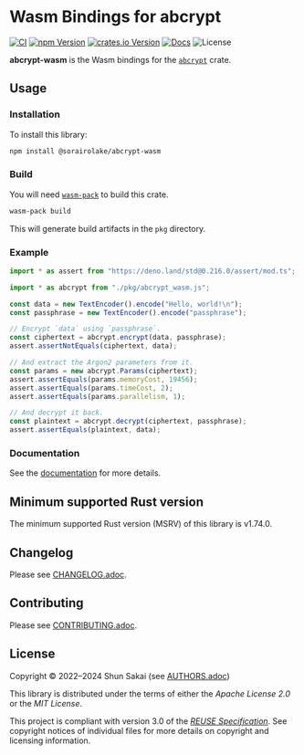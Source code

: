 <!--
SPDX-FileCopyrightText: 2022 Shun Sakai

SPDX-License-Identifier: Apache-2.0 OR MIT
-->

# Wasm Bindings for abcrypt

[![CI][ci-badge]][ci-url]
[![npm Version][npm-version-badge]][npm-version-url]
[![crates.io Version][crates-version-badge]][crates-version-url]
[![Docs][docs-badge]][docs-url]
![License][license-badge]

**abcrypt-wasm** is the Wasm bindings for the [`abcrypt`] crate.

## Usage

### Installation

To install this library:

```sh
npm install @sorairolake/abcrypt-wasm
```

### Build

You will need [`wasm-pack`] to build this crate.

```sh
wasm-pack build
```

This will generate build artifacts in the `pkg` directory.

### Example

```ts
import * as assert from "https://deno.land/std@0.216.0/assert/mod.ts";

import * as abcrypt from "./pkg/abcrypt_wasm.js";

const data = new TextEncoder().encode("Hello, world!\n");
const passphrase = new TextEncoder().encode("passphrase");

// Encrypt `data` using `passphrase`.
const ciphertext = abcrypt.encrypt(data, passphrase);
assert.assertNotEquals(ciphertext, data);

// And extract the Argon2 parameters from it.
const params = new abcrypt.Params(ciphertext);
assert.assertEquals(params.memoryCost, 19456);
assert.assertEquals(params.timeCost, 2);
assert.assertEquals(params.parallelism, 1);

// And decrypt it back.
const plaintext = abcrypt.decrypt(ciphertext, passphrase);
assert.assertEquals(plaintext, data);
```

### Documentation

See the [documentation][docs-url] for more details.

## Minimum supported Rust version

The minimum supported Rust version (MSRV) of this library is v1.74.0.

## Changelog

Please see [CHANGELOG.adoc].

## Contributing

Please see [CONTRIBUTING.adoc].

## License

Copyright &copy; 2022&ndash;2024 Shun Sakai (see [AUTHORS.adoc])

This library is distributed under the terms of either the _Apache License 2.0_
or the _MIT License_.

This project is compliant with version 3.0 of the [_REUSE Specification_]. See
copyright notices of individual files for more details on copyright and
licensing information.

[ci-badge]: https://img.shields.io/github/actions/workflow/status/sorairolake/abcrypt/CI.yaml?branch=develop&style=for-the-badge&logo=github&label=CI
[ci-url]: https://github.com/sorairolake/abcrypt/actions?query=branch%3Adevelop+workflow%3ACI++
[npm-version-badge]: https://img.shields.io/npm/v/%40sorairolake%2Fabcrypt-wasm?style=for-the-badge&logo=npm
[npm-version-url]: https://www.npmjs.com/package/@sorairolake/abcrypt-wasm
[crates-version-badge]: https://img.shields.io/crates/v/abcrypt-wasm?style=for-the-badge&logo=rust
[crates-version-url]: https://crates.io/crates/abcrypt-wasm
[docs-badge]: https://img.shields.io/docsrs/abcrypt-wasm?style=for-the-badge&logo=docsdotrs&label=Docs.rs
[docs-url]: https://docs.rs/abcrypt-wasm
[license-badge]: https://img.shields.io/crates/l/abcrypt-wasm?style=for-the-badge
[`abcrypt`]: https://crates.io/crates/abcrypt
[`wasm-pack`]: https://rustwasm.github.io/wasm-pack/
[CHANGELOG.adoc]: https://github.com/sorairolake/abcrypt/blob/develop/crates/wasm/CHANGELOG.adoc
[CONTRIBUTING.adoc]: https://github.com/sorairolake/abcrypt/blob/develop/CONTRIBUTING.adoc
[AUTHORS.adoc]: https://github.com/sorairolake/abcrypt/blob/develop/AUTHORS.adoc
[_REUSE Specification_]: https://reuse.software/spec/
